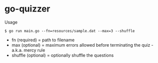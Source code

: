 # go-quizzer
Usage
```
$ go run main.go --fn=resources/sample.dat --max=3 --shuffle
```
* fn (required) = path to filename
* max (optional) = maximum errors allowed before terminating the quiz - a.k.a. mercy rule
* shuffle (optional) = optionally shuffle the questions
